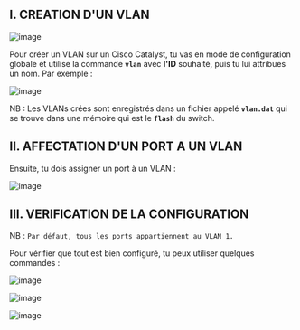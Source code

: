 ## I. CREATION D'UN VLAN

![image](https://github.com/user-attachments/assets/73eed366-93a8-4007-8afe-b171b44d0113)

Pour créer un VLAN sur un Cisco Catalyst, tu vas en mode de configuration globale et utilise la commande **`vlan`** avec **l'ID** souhaité, puis tu lui attribues un nom. Par exemple : 

![image](https://github.com/user-attachments/assets/1cb1daa5-2227-4c04-a7ec-eff03eb0c924)

NB : Les VLANs crées sont enregistrés dans un fichier appelé **`vlan.dat`** qui se trouve dans une mémoire qui est le **`flash`** du switch.

## II. AFFECTATION D'UN PORT A UN VLAN 

Ensuite, tu dois assigner un port à un VLAN :

![image](https://github.com/user-attachments/assets/61293928-4ab0-4ff4-ac94-416ed98a8dcf)

## III. VERIFICATION DE LA CONFIGURATION

NB : `Par défaut, tous les ports appartiennent au VLAN 1.`

Pour vérifier que tout est bien configuré, tu peux utiliser quelques commandes : 

![image](https://github.com/user-attachments/assets/97cb322e-557d-4653-ac80-2f88f13aaf0b)

![image](https://github.com/user-attachments/assets/41d7d07b-5411-4083-ac96-7d8f1de5fe2f)

![image](https://github.com/user-attachments/assets/5e6cbe06-6e0d-49c6-8032-08f865fd8b73)

